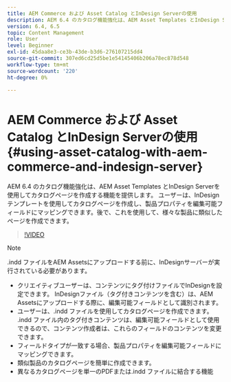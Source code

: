 ```yaml
---
title: AEM Commerce および Asset Catalog とInDesign Serverの使用
description: AEM 6.4 のカタログ機能強化は、AEM Asset Templates とInDesign Serverを使用してカタログページを作成する機能を提供します。  ユーザーは、InDesignテンプレートを使用してカタログページを作成し、製品プロパティを編集可能フィールドにマッピングできます。後で、これを使用して、様々な製品に類似したページを作成できます。
version: 6.4, 6.5
topic: Content Management
role: User
level: Beginner
exl-id: 45daa8e3-ce3b-43de-b3d6-276107215dd4
source-git-commit: 307ed6cd25d5be1e54145406b206a78ec878d548
workflow-type: tm+mt
source-wordcount: '220'
ht-degree: 0%

---
```


# AEM Commerce および Asset Catalog とInDesign Serverの使用{#using-asset-catalog-with-aem-commerce-and-indesign-server}

AEM 6.4 のカタログ機能強化は、AEM Asset Templates とInDesign Serverを使用してカタログページを作成する機能を提供します。  ユーザーは、InDesignテンプレートを使用してカタログページを作成し、製品プロパティを編集可能フィールドにマッピングできます。後で、これを使用して、様々な製品に類似したページを作成できます。

>[!VIDEO](https://video.tv.adobe.com/v/22540/)

>[!NOTE]
>
>\.indd ファイルをAEM Assetsにアップロードする前に、InDesignサーバーが実行されている必要があります。

* クリエイティブユーザーは、コンテンツにタグ付けファイルでInDesignを設定できます。 InDesignファイル（タグ付きコンテンツを含む）は、AEM Assetsにアップロードする際に、編集可能フィールドとして識別されます。
* ユーザーは、\.indd ファイルを使用してカタログページを作成できます。 \.indd ファイル内のタグ付きコンテンツは、編集可能フィールドとして使用できるので、コンテンツ作成者は、これらのフィールドのコンテンツを変更できます。
* フィールドタイプが一致する場合、製品プロパティを編集可能フィールドにマッピングできます。
* 類似製品のカタログページを簡単に作成できます。
* 異なるカタログページを単一のPDFまたは\.indd ファイルに結合する機能
